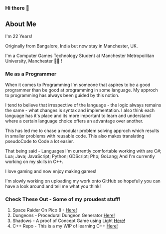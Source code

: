 ### Hi there 👋

## About Me

I'm 22 Years! 

Originally from Bangalore, India but now stay in Manchester, UK. 

I'm a Computer Games Technology Student at Manchester Metropoilitan University, Manchester :man_student: ! 

### Me as a Programmer
When it comes to Programming I'm someone that aspires to be a good programmer than be good at programming in some language. My approch to programming has always been guided by this notion.

I tend to believe that irrespective of the language - the logic always remains the same - what changes is syntax and implementation. I also think each language has it's place
and its more important to learn and understand where a certain language choice offers an advantage over another. 

This has led me to chase a modular problem solving approch which results in smaller problems with reusable code. This also makes translating pseudoCode to Code a lot easier.

That being said - Languages I'm currently comfortable working with are C#; Lua; Java; JavaScript; Python; GDScript; Php; GoLang; And I'm currently working on my skills in C++. 

I love gaming and now enjoy making games! 

I'm slowly working on uploading my work onto GitHub so hopefully you can have a look around and tell me what you think! 

### Check These Out - Some of my proudest stuff!
1. Space Raider On Pico 8 - [Here!](https://github.com/ScrappyMan25/Space_Raiders)
2. Dungeons - Procedural Dungeon Generator [Here!](https://github.com/ScrappyMan25/Dungeons) 
3. Shadows - A proof of Concept Game using Light [Here!](https://github.com/ScrappyMan25/Shadows)
4. C++ Repo - This is a my WIP of learning C++ [Here!](https://github.com/ScrappyMan25/Cpp_repo)
